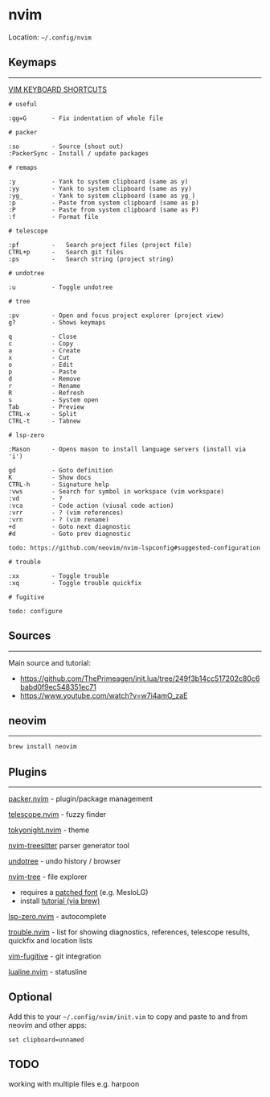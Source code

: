 # nvim

Location: `~/.config/nvim`

## Keymaps
---

[VIM KEYBOARD SHORTCUTS](https://gist.github.com/tuxfight3r/0dca25825d9f2608714b)

```
# useful

:gg=G       - Fix indentation of whole file

# packer

:so         - Source (shout out)
:PackerSync - Install / update packages

# remaps

:y          - Yank to system clipboard (same as y)
:yy         - Yank to system clipboard (same as yy)
:yg_        - Yank to system clipboard (same as yg_)
:p          - Paste from system clipboard (same as p)
:P          - Paste from system clipboard (same as P)
:f          - Format file

# telescope

:pf         -   Search project files (project file)
CTRL+p      -   Search git files
:ps         -   Search string (project string)

# undotree

:u          - Toggle undotree

# tree

:pv         - Open and focus project explorer (project view)
g?          - Shows keymaps

q           - Close
c           - Copy
a           - Create
x           - Cut
o           - Edit
p           - Paste
d           - Remove
r           - Rename
R           - Refresh
s           - System open
Tab         - Preview
CTRL-x      - Split
CTRL-t      - Tabnew

# lsp-zero

:Mason      - Opens mason to install language servers (install via 'i')

gd          - Goto definition
K           - Show docs
CTRL-h      - Signature help
:vws        - Search for symbol in workspace (vim workspace)
:vd         - ?
:vca        - Code action (viusal code action)
:vrr        - ? (vim references)
:vrn        - ? (vim rename)
+d          - Goto next diagnostic
#d          - Goto prev diagnostic

todo: https://github.com/neovim/nvim-lspconfig#suggested-configuration

# trouble

:xx         - Toggle trouble
:xq         - Toggle trouble quickfix

# fugitive

todo: configure
```

## Sources
---

Main source and tutorial:
- https://github.com/ThePrimeagen/init.lua/tree/249f3b14cc517202c80c6babd0f9ec548351ec71
- https://www.youtube.com/watch?v=w7i4amO_zaE

## neovim
---

```Bash
brew install neovim
````

## Plugins
---

[packer.nvim](https://github.com/wbthomason/packer.nvim) - plugin/package management

[telescope.nvim](https://github.com/nvim-telescope/telescope.nvim) - fuzzy finder

[tokyonight.nvim](https://github.com/folke/tokyonight.nvim) - theme

[nvim-treesitter](https://github.com/nvim-treesitter/nvim-treesitter) parser generator tool

[undotree](https://github.com/mbbill/undotree) - undo history / browser

[nvim-tree](https://github.com/nvim-tree/nvim-tree.lua) - file explorer
- requires a [patched font](https://www.nerdfonts.com) (e.g. MesloLG)
- install [tutorial (via brew)](https://www.geekbits.io/how-to-install-nerd-fonts-on-mac/)

[lsp-zero.nvim](https://github.com/VonHeikemen/lsp-zero.nvim) - autocomplete 

[trouble.nvim](https://github.com/folke/trouble.nvim) - list for showing diagnostics, references, telescope results, quickfix and location lists

[vim-fugitive](https://github.com/tpope/vim-fugitive) - git integration

[lualine.nvim](https://github.com/nvim-lualine/lualine.nvim) - statusline

## Optional

Add this to your `~/.config/nvim/init.vim` to copy and paste to and from neovim and other apps:

```
set clipboard=unnamed
```

## TODO
working with multiple files e.g. harpoon